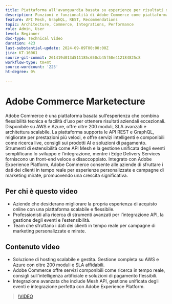 ```yaml
---
title: Piattaforma all'avanguardia basata su esperienze per risultati di business eccezionali
description: Funzioni e funzionalità di Adobe Commerce come piattaforma basata sull’esperienza per la creazione di risultati di business eccezionali.
feature: API Mesh, GraphQL, REST, Recommendations
topic: Architecture, Commerce, Integrations, Performance
role: Admin, User
level: Beginner
doc-type: Technical Video
duration: 423
last-substantial-update: 2024-09-09T00:00:00Z
jira: KT-16061
source-git-commit: 261419d013d511185c650cb45f50e412184825c8
workflow-type: tm+mt
source-wordcount: '225'
ht-degree: 0%

---
```



# Adobe Commerce Marketecture

Adobe Commerce è una piattaforma basata sull’esperienza che combina flessibilità tecnica e facilità d’uso per ottenere risultati aziendali eccezionali. Disponibile su AWS e Azure, offre oltre 200 moduli, SLA avanzati e architettura scalabile. La piattaforma supporta le API REST e GraphQL, migliorate per prestazioni più veloci, e offre servizi intelligenti e componibili come ricerca live, consigli sui prodotti AI e soluzioni di pagamento.
Strumenti di estensibilità come API Mesh e la gestione unificata degli eventi semplificano lo sviluppo e l’integrazione, mentre i Edge Delivery Services forniscono un front-end veloce e disaccoppiato. Integrato con Adobe Experience Platform, Adobe Commerce consente alle aziende di sfruttare i dati dei clienti in tempo reale per esperienze personalizzate e campagne di marketing mirate, promuovendo una crescita significativa.

## Per chi è questo video

- Aziende che desiderano migliorare la propria esperienza di acquisto online con una piattaforma scalabile e flessibile.
- Professionisti alla ricerca di strumenti avanzati per l’integrazione API, la gestione degli eventi e l’estensibilità.
- Team che sfruttano i dati dei clienti in tempo reale per campagne di marketing personalizzate e mirate.

## Contenuto video

- Soluzione di hosting scalabile e gestita. Gestione completa su AWS e Azure con oltre 200 moduli e SLA affidabili.
- Adobe Commerce offre servizi componibili come ricerca in tempo reale, consigli sull’intelligenza artificiale e soluzioni di pagamento flessibili.
- Integrazione avanzata che include Mesh API, gestione unificata degli eventi e integrazione perfetta con Adobe Experience Platform.

>[!VIDEO](https://video.tv.adobe.com/v/3433435?learn=on)
